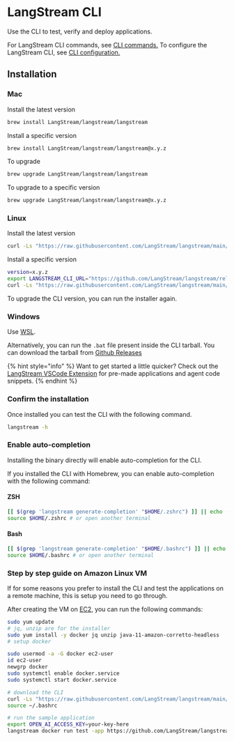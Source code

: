 # LangStream CLI

Use the CLI to test, verify and deploy applications.

For LangStream CLI commands, see [CLI commands.](../langstream-cli/langstream-cli-commands.md)
To configure the LangStream CLI, see [CLI configuration.](../langstream-cli/langstream-cli-configuration.md)

## Installation

### Mac

Install the latest version

```bash
brew install LangStream/langstream/langstream
```

Install a specific version
```bash
brew install LangStream/langstream/langstream@x.y.z
```

To upgrade
```bash
brew upgrade LangStream/langstream/langstream
```

To upgrade to a specific version
```bash
brew upgrade LangStream/langstream/langstream@x.y.z
```

### Linux

Install the latest version

```bash
curl -Ls "https://raw.githubusercontent.com/LangStream/langstream/main/bin/get-cli.sh" | bash
```

Install a specific version
```bash
version=x.y.z
export LANGSTREAM_CLI_URL="https://github.com/LangStream/langstream/releases/download/v$version/langstream-cli-$version.zip"
curl -Ls "https://raw.githubusercontent.com/LangStream/langstream/main/bin/get-cli.sh" | bash
```

To upgrade the CLI version, you can run the installer again.

### Windows

Use [WSL](https://learn.microsoft.com/en-us/windows/wsl/about).

Alternatively, you can run the `.bat` file present inside the CLI tarball. You can download the tarball from [Github Releases](https://github.com/LangStream/langstream/releases)


{% hint style="info" %}
Want to get started a little quicker? Check out the [LangStream VSCode Extension](https://marketplace.visualstudio.com/items?itemName=DataStax.langstream) for pre-made applications and agent code snippets.
{% endhint %}

### Confirm the installation

Once installed you can test the CLI with the following command.

```bash
langstream -h
```

### Enable auto-completion
Installing the binary directly will enable auto-completion for the CLI.

If you installed the CLI with Homebrew, you can enable auto-completion with the following command:

#### ZSH

```zsh
[[ $(grep 'langstream generate-completion' "$HOME/.zshrc") ]] || echo -e "source <(langstream generate-completion)" >> "$HOME/.zshrc"
source $HOME/.zshrc # or open another terminal
```

#### Bash

```bash
[[ $(grep 'langstream generate-completion' "$HOME/.bashrc") ]] || echo -e "source <(langstream generate-completion)" >> "$HOME/.bashrc"
source $HOME/.bashrc # or open another terminal
```



### Step by step guide on Amazon Linux VM

If for some reasons you prefer to install the CLI and test the applications on a remote machine, this is setup you need to go through.

After creating the VM on [EC2](https://docs.aws.amazon.com/AWSEC2/latest/UserGuide/EC2_GetStarted.html), you can run the following commands:

```bash
sudo yum update
# jq, unzip are for the installer
sudo yum install -y docker jq unzip java-11-amazon-corretto-headless
# setup docker

sudo usermod -a -G docker ec2-user
id ec2-user
newgrp docker
sudo systemctl enable docker.service
sudo systemctl start docker.service

# download the CLI
curl -Ls "https://raw.githubusercontent.com/LangStream/langstream/main/bin/get-cli.sh" | bash
source ~/.bashrc

# run the sample application
export OPEN_AI_ACCESS_KEY=your-key-here
langstream docker run test -app https://github.com/LangStream/langstream/blob/main/examples/applications/openai-completions -s https://github.com/LangStream/langstream/blob/main/examples/secrets/secrets.yaml
```




